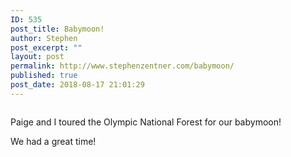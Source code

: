 ```yaml
---
ID: 535
post_title: Babymoon!
author: Stephen
post_excerpt: ""
layout: post
permalink: http://www.stephenzentner.com/babymoon/
published: true
post_date: 2018-08-17 21:01:29
---
```

<!-- wp:image {"id":536} -->
<figure class="wp-block-image"><img src="https://i1.wp.com/www.stephenzentner.com/wp-content/uploads/2018/08/IMG_3669.jpg?fit=1060%2C795" alt="" class="wp-image-536"/></figure>
<!-- /wp:image -->

<!-- wp:paragraph -->
<p>Paige and I toured the Olympic National Forest for our babymoon!</p>
<!-- /wp:paragraph -->

<!-- wp:paragraph -->
<p>We had a great time!</p>

<!-- /wp:paragraph -->
